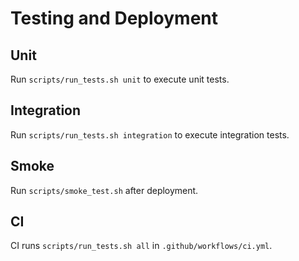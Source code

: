 # Testing and Deployment

## Unit
Run `scripts/run_tests.sh unit` to execute unit tests.

## Integration
Run `scripts/run_tests.sh integration` to execute integration tests.

## Smoke
Run `scripts/smoke_test.sh` after deployment.

## CI
CI runs `scripts/run_tests.sh all` in `.github/workflows/ci.yml`.
